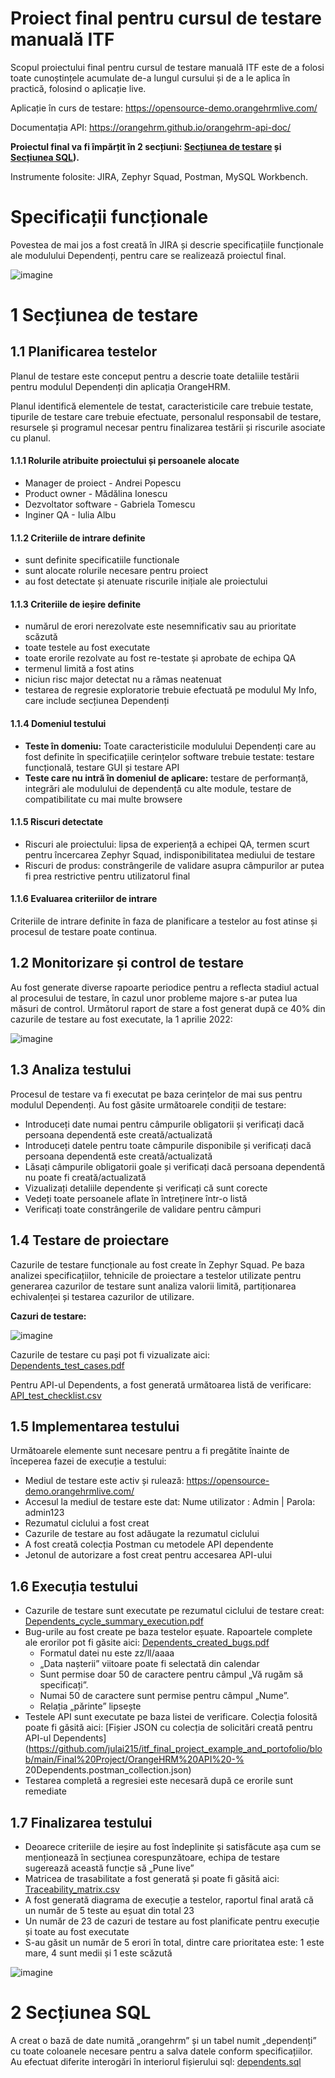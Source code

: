 # Proiect final pentru cursul de testare manuală ITF

Scopul proiectului final pentru cursul de testare manuală ITF este de a folosi toate cunoștințele acumulate de-a lungul cursului și de a le aplica în practică, folosind o aplicație live.

Aplicație în curs de testare: https://opensource-demo.orangehrmlive.com/

Documentația API: https://orangehrm.github.io/orangehrm-api-doc/

**Proiectul final va fi împărțit în 2 secțiuni: [Secțiunea de testare](https://github.com/IulianB0/Proiect-Practic-Testare-Manuala/edit/main/README.md#1-sec%C8%9Biunea-de-testare) și [Secțiunea SQL](https://github.com/IulianB0/Proiect-Practic-Testare-Manuala/edit/main/README.md#2-sec%C8%9Biunea-sql)).**

Instrumente folosite: JIRA, Zephyr Squad, Postman, MySQL Workbench.

# Specificații funcționale

Povestea de mai jos a fost creată în JIRA și descrie specificațiile funcționale ale modulului Dependenți, pentru care se realizează proiectul final.

![imagine](https://user-images.githubusercontent.com/99291143/163687093-6f1780d1-2808-4038-9ae2-65c22540a55c.png)


# 1 Secțiunea de testare

## 1.1 Planificarea testelor

Planul de testare este conceput pentru a descrie toate detaliile testării pentru modulul Dependenți din aplicația OrangeHRM.

Planul identifică elementele de testat, caracteristicile care trebuie testate, tipurile de testare care trebuie efectuate, personalul responsabil de testare, resursele și programul necesar pentru finalizarea testării și riscurile asociate cu planul.

#### 1.1.1 Rolurile atribuite proiectului și persoanele alocate

* Manager de proiect - Andrei Popescu
* Product owner - Mădălina Ionescu
* Dezvoltator software - Gabriela Tomescu
* Inginer QA - Iulia Albu

#### 1.1.2 Criteriile de intrare definite

* sunt definite specificatiile functionale
* sunt alocate rolurile necesare pentru proiect
* au fost detectate și atenuate riscurile inițiale ale proiectului

#### 1.1.3 Criteriile de ieșire definite

* numărul de erori nerezolvate este nesemnificativ sau au prioritate scăzută
* toate testele au fost executate
* toate erorile rezolvate au fost re-testate și aprobate de echipa QA
* termenul limită a fost atins
* niciun risc major detectat nu a rămas neatenuat
* testarea de regresie exploratorie trebuie efectuată pe modulul My Info, care include secțiunea Dependenți

#### 1.1.4 Domeniul testului

* __Teste în domeniu:__ Toate caracteristicile modulului Dependenți care au fost definite în specificațiile cerințelor software trebuie testate: testare funcțională, testare GUI și testare API
* __Teste care nu intră în domeniul de aplicare:__ testare de performanță, integrări ale modulului de dependență cu alte module, testare de compatibilitate cu mai multe browsere

#### 1.1.5 Riscuri detectate

* Riscuri ale proiectului: lipsa de experiență a echipei QA, termen scurt pentru încercarea Zephyr Squad, indisponibilitatea mediului de testare
* Riscuri de produs: constrângerile de validare asupra câmpurilor ar putea fi prea restrictive pentru utilizatorul final

#### 1.1.6 Evaluarea criteriilor de intrare

Criteriile de intrare definite în faza de planificare a testelor au fost atinse și procesul de testare poate continua.

## 1.2 Monitorizare și control de testare

Au fost generate diverse rapoarte periodice pentru a reflecta stadiul actual al procesului de testare, în cazul unor probleme majore s-ar putea lua măsuri de control.
Următorul raport de stare a fost generat după ce 40% din cazurile de testare au fost executate, la 1 aprilie 2022:

![imagine](https://user-images.githubusercontent.com/99291143/163689699-e0295daa-e5dc-4e87-a984-546d9351fbac.png)


## 1.3 Analiza testului

Procesul de testare va fi executat pe baza cerințelor de mai sus pentru modulul Dependenți. Au fost găsite următoarele condiții de testare:
  * Introduceți date numai pentru câmpurile obligatorii și verificați dacă persoana dependentă este creată/actualizată
  * Introduceți datele pentru toate câmpurile disponibile și verificați dacă persoana dependentă este creată/actualizată
  * Lăsați câmpurile obligatorii goale și verificați dacă persoana dependentă nu poate fi creată/actualizată
  * Vizualizați detaliile dependente și verificați că sunt corecte
  * Vedeți toate persoanele aflate în întreținere într-o listă
  * Verificați toate constrângerile de validare pentru câmpuri

## 1.4 Testare de proiectare

Cazurile de testare funcționale au fost create în Zephyr Squad. Pe baza analizei specificațiilor, tehnicile de proiectare a testelor utilizate pentru generarea cazurilor de testare
sunt analiza valorii limită, partiționarea echivalenței și testarea cazurilor de utilizare.

**Cazuri de testare:**

![imagine](https://user-images.githubusercontent.com/99291143/163688901-26234e0a-abfa-4034-93bf-bca37ad2b50c.png)


Cazurile de testare cu pași pot fi vizualizate aici: [Dependents_test_cases.pdf](https://github.com/julai215/itf_final_project_example_and_portofolio/blob/main/Final%20Project/Dependents_test_cases.pdf)

Pentru API-ul Dependents, a fost generată următoarea listă de verificare: [API_test_checklist.csv](https://github.com/julai215/itf_final_project_example_and_portofolio/blob/main/Final%20Project/API_test_checklist.csv)


## 1.5 Implementarea testului

Următoarele elemente sunt necesare pentru a fi pregătite înainte de începerea fazei de execuție a testului:

* Mediul de testare este activ și rulează: https://opensource-demo.orangehrmlive.com/
* Accesul la mediul de testare este dat: Nume utilizator : Admin | Parola: admin123
* Rezumatul ciclului a fost creat
* Cazurile de testare au fost adăugate la rezumatul ciclului
* A fost creată colecția Postman cu metodele API dependente
* Jetonul de autorizare a fost creat pentru accesarea API-ului

## 1.6 Execuția testului

* Cazurile de testare sunt executate pe rezumatul ciclului de testare creat: [Dependents_cycle_summary_execution.pdf](https://github.com/julai215/itf_final_project_example_and_portofolio/blob/main/Final%20Project/Dependents_cycle_summary_execution.pdf)
* Bug-urile au fost create pe baza testelor eșuate. Rapoartele complete ale erorilor pot fi găsite aici: [Dependents_created_bugs.pdf](https://github.com/julai215/itf_final_project_example_and_portofolio/blob/main/Final%20Project/Dependents_created_bugs.pdf)
     * Formatul datei nu este zz/ll/aaaa
     * „Data nașterii” viitoare poate fi selectată din calendar
     * Sunt permise doar 50 de caractere pentru câmpul „Vă rugăm să specificați”.
     * Numai 50 de caractere sunt permise pentru câmpul „Nume”.
     * Relația „părinte” lipsește
* Testele API sunt executate pe baza listei de verificare. Colecția folosită poate fi găsită aici: [Fișier JSON cu colecția de solicitări creată pentru API-ul Dependents](https://github.com/julai215/itf_final_project_example_and_portofolio/blob/main/Final%20Project/OrangeHRM%20API%20-% 20Dependents.postman_collection.json)
* Testarea completă a regresiei este necesară după ce erorile sunt remediate

## 1.7 Finalizarea testului

* Deoarece criteriile de ieșire au fost îndeplinite și satisfăcute așa cum se menționează în secțiunea corespunzătoare, echipa de testare sugerează această funcție să „Pune live”
* Matricea de trasabilitate a fost generată și poate fi găsită aici: [Traceability_matrix.csv](https://github.com/julai215/itf_final_project_example_and_portofolio/blob/main/Final%20Project/Traceability_matrix.xlsx)
* A fost generată diagrama de execuție a testelor, raportul final arată că un număr de 5 teste au eșuat din total 23
* Un număr de 23 de cazuri de testare au fost planificate pentru execuție și toate au fost executate
* S-au găsit un număr de 5 erori în total, dintre care prioritatea este: 1 este mare, 4 sunt medii și 1 este scăzută

![imagine](https://user-images.githubusercontent.com/99291143/163691281-5ccb211d-c101-40ea-bb64-1a4f65f8e1b1.png)


# 2 Secțiunea SQL

A creat o bază de date numită „orangehrm” și un tabel numit „dependenți” cu toate coloanele necesare pentru a salva datele conform specificațiilor. Au efectuat diferite interogări în interiorul fișierului sql: [dependents.sql](https://github.com/julai215/itf_final_project_example_and_portofolio/blob/main/Final%20Project/dependents.sql)
